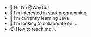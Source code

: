 - 👋 Hi, I’m @WayToJ
- 👀 I’m interested in start programming 
- 🌱 I’m currently learning Java 
- 💞️ I’m looking to collaborate on ...
- 📫 How to reach me ...

<!---
WayToJ/WayToJ is a ✨ special ✨ repository because its `README.md` (this file) appears on your GitHub profile.
You can click the Preview link to take a look at your changes.
--->

